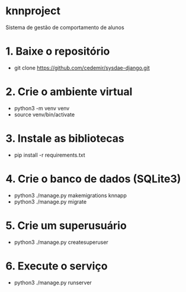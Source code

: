 # knnproject
Sistema de gestão de comportamento de alunos

# 1. Baixe o repositório
   * git clone https://github.com/cedemir/sysdae-django.git

# 2. Crie o ambiente virtual
   * python3 -m venv venv
   * source venv/bin/activate

# 3. Instale as bibliotecas
   * pip install -r requirements.txt

# 4. Crie o banco de dados (SQLite3)
   * python3 ./manage.py makemigrations knnapp
   * python3 ./manage.py migrate

# 5. Crie um superusuário
   * python3 ./manage.py createsuperuser

# 6. Execute o serviço
   * python3 ./manage.py runserver
